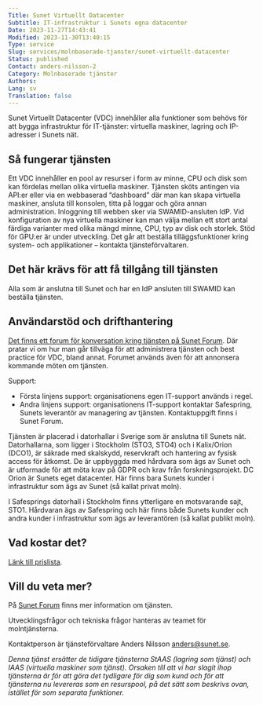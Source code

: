 ```yaml
---
Title: Sunet Virtuellt Datacenter
Subtitle: IT-infrastruktur i Sunets egna datacenter
Date: 2023-11-27T14:43:41
Modified: 2023-11-30T13:40:15
Type: service
Slug: services/molnbaserade-tjanster/sunet-virtuellt-datacenter
Status: published
Contact: anders-nilsson-2
Category: Molnbaserade tjänster
Authors: 
Lang: sv
Translation: false
---
```


Sunet Virtuellt Datacenter (VDC) innehåller alla funktioner som behövs för att bygga infrastruktur för IT-tjänster: virtuella maskiner, lagring och IP-adresser i Sunets nät.

## Så fungerar tjänsten

Ett VDC innehåller en pool av resurser i form av minne, CPU och disk som kan fördelas mellan olika virtuella maskiner. Tjänsten sköts antingen via API:er eller via en webbaserad “dashboard” där man kan skapa virtuella maskiner, ansluta till konsolen, titta på loggar och göra annan administration. Inloggning till webben sker via SWAMID-ansluten IdP. Vid konfiguration av nya virtuella maskiner kan man välja mellan ett stort antal färdiga varianter med olika mängd minne, CPU, typ av disk och storlek. Stöd för GPU:er är under utveckling. Det går att beställa tilläggsfunktioner kring system- och applikationer – kontakta tjänsteförvaltaren.

## Det här krävs för att få tillgång till tjänsten

Alla som är anslutna till Sunet och har en IdP ansluten till SWAMID kan beställa tjänsten.

## Användarstöd och drifthantering

[Det finns ett forum för konversation kring tjänsten på Sunet Forum](https://forum.sunet.se/s/molntjanster/). Där pratar vi om hur man går tillväga för att administrera tjänsten och best practice för VDC, bland annat. Forumet används även för att annonsera kommande möten om tjänsten.

Support:

* Första linjens support: organisationens egen IT-support används i regel.
* Andra linjens support: organisationens IT-support kontaktar Safespring, Sunets leverantör av managering av tjänsten. Kontaktuppgift finns i Sunet Forum.

Tjänsten är placerad i datorhallar i Sverige som är anslutna till Sunets nät. Datorhallarna, som ligger i Stockholm (STO3, STO4) och i Kalix/Orion (DCO1), är säkrade med skalskydd, reservkraft och hantering av fysisk access för åtkomst. De är uppbyggda med hårdvara som ägs av Sunet och är utformade för att möta krav på GDPR och krav från forskningsprojekt. DC Orion är Sunets eget datacenter. Här finns bara Sunets kunder i infrastruktur som ägs av Sunet (så kallat privat moln).

I Safesprings datorhall i Stockholm finns ytterligare en motsvarande sajt, STO1. Hårdvaran ägs av Safespring och här finns både Sunets kunder och andra kunder i infrastruktur som ägs av leverantören (så kallat publikt moln).

## Vad kostar det?

[Länk till prislista](/wp-content/uploads/2019/09/prislista_2310.pdf).

## Vill du veta mer?

På [Sunet Forum](https://forum.sunet.se/s/molntjanster/) finns mer information om tjänsten.

Utvecklingsfrågor och tekniska frågor hanteras av teamet för molntjänsterna.

Kontaktperson är tjänsteförvaltare Anders Nilsson [anders@sunet.se](mailto:anders@sunet.se).

*Denna tjänst ersätter de tidigare tjänsterna StAAS (lagring som tjänst) och IAAS (virtuella maskiner som tjänst). Orsaken till att vi har slagit ihop tjänsterna är för att göra det tydligare för dig som kund och för att tjänsterna nu levereras som en resurspool, på det sätt som beskrivs ovan, istället för som separata funktioner.*

